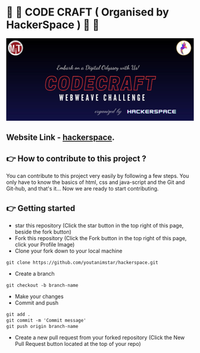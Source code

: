 # :partying_face: :partying_face: **CODE CRAFT** ( Organised by HackerSpace ) :partying_face: :partying_face:
![Logo](https://github.com/youtanimstar/hackerspace/blob/main/public/banner.jpeg)

## Website Link - [hackerspace](https://codecraft-hackerspace.netlify.app/).



## :point_right: How to contribute to this project ?
You can contribute to this project very easily by following a few steps. You only have to know the basics of html, css and java-script and the Git and Git-hub, and that's it... Now we are ready to start contributing.
## :point_right: Getting started

- star this repository (Click the star button in the top right of this page, beside the fork button)
- Fork this repository (Click the Fork button in the top right of this page, click your Profile Image)
- Clone your fork down to your local machine
```
git clone https://github.com/youtanimstar/hackerspace.git
```
- Create a branch
```
git checkout -b branch-name
```
- Make your changes 
- Commit and push
```
git add .
git commit -m 'Commit message'
git push origin branch-name
```
- Create a new pull request from your forked repository (Click the New Pull Request button located at the top of your repo)

